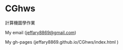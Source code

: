 # CGhws

計算機圖學作業

My email (jeffary8869@gmail.com) 

My gh-pages (jeffary8869.github.io/CGhws/index.html )
